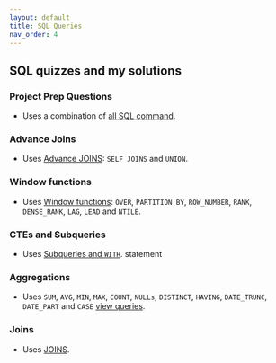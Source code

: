 ```yaml
---
layout: default
title: SQL Queries
nav_order: 4
---
```


## SQL quizzes and my solutions

### Project Prep Questions

* Uses a combination of [all SQL command](project_questions.md).

### Advance Joins

* Uses [Advance JOINS](advanced_joins_performance_tuning.txt): `SELF JOINS` and `UNION`.

### Window functions

* Uses [Window functions](window_functions.txt): `OVER`, `PARTITION BY`, `ROW_NUMBER`, `RANK`, `DENSE_RANK`, `LAG`, `LEAD` and `NTILE`.


### CTEs and Subqueries

* Uses [Subqueries and `WITH`](cte_and_subqueries.txt). statement


### Aggregations

* Uses `SUM`, `AVG`, `MIN`, `MAX`, `COUNT`, `NULLs`, `DISTINCT`, `HAVING`, `DATE_TRUNC`, `DATE_PART` and `CASE` [view queries](aggregations.txt).

### Joins

* Uses [JOINS](joins.txt).
